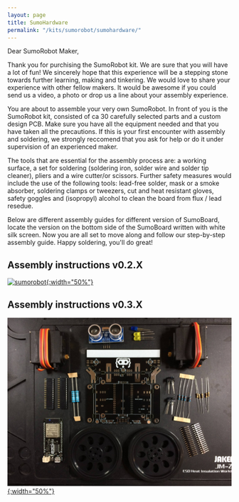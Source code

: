 ```yaml
---
layout: page
title: SumoHardware
permalink: "/kits/sumorobot/sumohardware/"
---
```


Dear SumoRobot Maker,

Thank you for purchising the SumoRobot kit. We are sure that you will have a lot of fun! We sincerely hope that this experience will be a stepping stone towards further learning, making and tinkering. We would love to share your experience with other fellow makers. It would be awesome if you could send us a video, a photo or drop us a line about your assembly experience.

You are about to assemble your very own SumoRobot. In front of you is the SumoRobot kit, consisted of ca 30 carefully selected parts and a custom design PCB. Make sure you have all the equipment needed and that you have taken all the precautions. If this is your first encounter with assembly and soldering, we strongly reccomend that you ask for help or do it under supervision of an experienced maker.

The tools that are essential for the assembly process are: a working surface, a set for soldering (soldering iron, solder wire and solder tip cleaner), pliers and a wire cutter/or scissors. Further safety measures would include the use of the following tools: lead-free solder, mask or a smoke absorber, soldering clamps or tweezers, cut and heat resistant gloves, safety goggles and (isopropyl) alcohol to clean the board from flux / lead resedue.

Below are different assembly guides for different version of SumoBoard, locate the version on the bottom side of the SumoBoard written with white silk screen. Now you are all set to move along and follow our step-by-step assembly guide. Happy soldering, you'll do great!

## Assembly instructions v0.2.X

[![sumorobot](https://cdn.hackaday.io/images/79381522087248734.jpg){:width="50%"}](/kits/sumorobot/sumohardware/v02X)

## Assembly instructions v0.3.X

[![parts](/assets/img/v031/parts.jpg){:width="50%"}](/kits/sumorobot/sumohardware/v03X)
